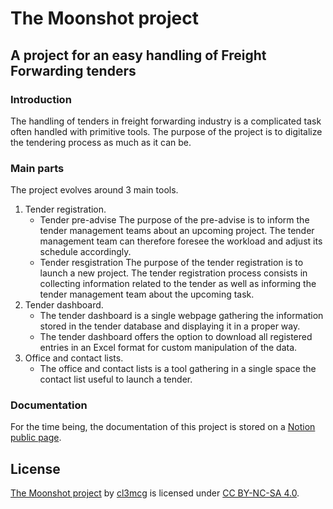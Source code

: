 # The Moonshot project

## A project for an easy handling of Freight Forwarding tenders

### Introduction

The handling of tenders in freight forwarding industry is a complicated task often handled with primitive tools.
The purpose of the project is to digitalize the tendering process as much as it can be.

### Main parts

The project evolves around 3 main tools.

1. Tender registration.
   - Tender pre-advise
     The purpose of the pre-advise is to inform the tender management teams about an upcoming project. The tender management team can therefore foresee the workload and adjust its schedule accordingly.
   - Tender resgistration
     The purpose of the tender registration is to launch a new project. The tender registration process consists in collecting information related to the tender as well as informing the tender management team about the upcoming task.
2. Tender dashboard.
   - The tender dashboard is a single webpage gathering the information stored in the tender database and displaying it in a proper way.
   - The tender dashboard offers the option to download all registered entries in an Excel format for custom manipulation of the data.
3. Office and contact lists.
   - The office and contact lists is a tool gathering in a single space the contact list useful to launch a tender.

### Documentation

For the time being, the documentation of this project is stored on a [Notion public page](https://www.notion.so/cl3mcg/Moonshot-19731ba2dfa84329862bc203d4a97793?pvs=4).

## License

[The Moonshot project](https://github.com/cl3mcg/moonshot) by [cl3mcg](http://www.linkedin.com/in/cl3mcg) is licensed under [CC BY-NC-SA 4.0](https://creativecommons.org/licenses/by-nc-sa/4.0/?ref=chooser-v1).
